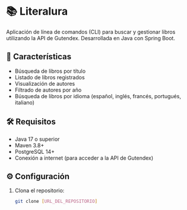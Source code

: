 # 📚 Literalura

Aplicación de línea de comandos (CLI) para buscar y gestionar libros utilizando la API de Gutendex. Desarrollada en Java con Spring Boot.

## 🚀 Características

- Búsqueda de libros por título
- Listado de libros registrados
- Visualización de autores
- Filtrado de autores por año
- Búsqueda de libros por idioma (español, inglés, francés, portugués, italiano)

## 🛠️ Requisitos

- Java 17 o superior
- Maven 3.8+
- PostgreSQL 14+
- Conexión a internet (para acceder a la API de Gutendex)

## ⚙️ Configuración

1. Clona el repositorio:
   ```bash
   git clone [URL_DEL_REPOSITORIO]
